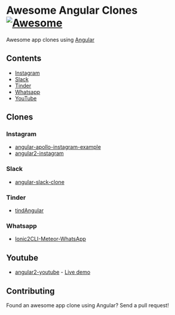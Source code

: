 # Awesome Angular Clones [![Awesome](https://cdn.rawgit.com/sindresorhus/awesome/d7305f38d29fed78fa85652e3a63e154dd8e8829/media/badge.svg)](https://github.com/sindresorhus/awesome)
Awesome app clones using [Angular](https://github.com/angular/angular)

## Contents
- [Instagram](#instagram)
- [Slack](#slack)
- [Tinder](#tinder)
- [Whatsapp](#whatsapp)
- [YouTube](#youtube)

## Clones

### Instagram
- [angular-apollo-instagram-example](https://github.com/graphcool-examples/angular-apollo-instagram-example)
- [angular2-instagram](https://github.com/JayKan/angular2-instagram)

### Slack
- [angular-slack-clone](https://github.com/dprats/angular-slack-clone)

### Tinder
- [tindAngular](https://github.com/deadlocked247/tindAngular)

### Whatsapp
- [Ionic2CLI-Meteor-WhatsApp](https://github.com/Urigo/Ionic2CLI-Meteor-WhatsApp)

## Youtube
- [angular2-youtube](https://github.com/dlizarra/angular2-youtube) - [Live demo](https://dlizarra.github.io/angular2-youtube/)

## Contributing
Found an awesome app clone using Angular? Send a pull request!
